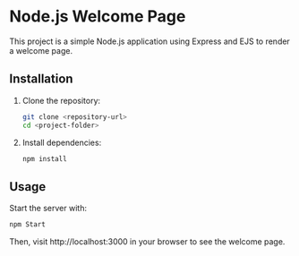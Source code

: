 # Node.js Welcome Page

This project is a simple Node.js application using Express and EJS to render a welcome page.

## Installation

1. Clone the repository:
   ```sh
   git clone <repository-url>
   cd <project-folder>
   ```
2. Install dependencies:
    ```sh
    npm install
    ```


## Usage

Start the server with:
```sh
npm Start
```
Then, visit http://localhost:3000 in your browser to see the welcome page.